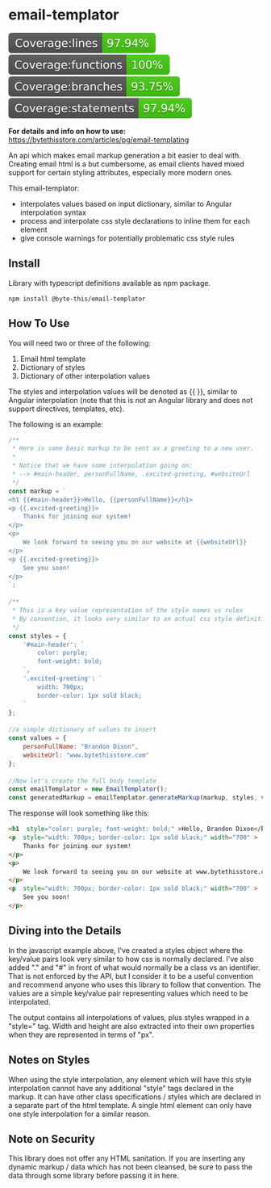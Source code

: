 # email-templator
![Coverage lines](./coverage/badge-lines.svg)
![Coverage functions](./coverage/badge-functions.svg)
![Coverage branches](./coverage/badge-branches.svg)
![Coverage statements](./coverage/badge-statements.svg)

**For details and info on how to use:** https://bytethisstore.com/articles/pg/email-templating

An api which makes email markup generation a bit easier to deal with. Creating email html is a but cumbersome, as email clients haved mixed support for certain styling attributes, especially more modern ones.

This email-templator:
* interpolates values based on input dictionary, similar to Angular interpolation syntax
* process and interpolate css style declarations to inline them for each element
* give console warnings for potentially problematic css style rules

## Install
Library with typescript definitions available as npm package.
```
npm install @byte-this/email-templator
```

## How To Use
You will need two or three of the following:
1. Email html template
2. Dictionary of styles
3. Dictionary of other interpolation values

The styles and interpolation values will be denoted as {{ <key name> }}, similar to Angular interpolation (note that this is not an Angular library and does not support directives, templates, etc).

The following is an example:
```javascript
/**
 * Here is some basic markup to be sent as a greeting to a new user.
 * 
 * Notice that we have some interpolation going on:
 * --> #main-header, personFullName, .excited-greeting, #websiteUrl
 */ 
const markup = `
<h1 {{#main-header}}>Hello, {{personFullName}}</h1>
<p {{.excited-greeting}}>
    Thanks for joining our system!
</p>
<p>
    We look forward to seeing you on our website at {{websiteUrl}}
</p>
<p {{.excited-greeting}}>
    See you soon!
</p>
`;

/**
 * This is a key value representation of the style names vs rules
 * By convention, it looks very similar to an actual css style definition
 */ 
const styles = {
    '#main-header': `
        color: purple;
        font-weight: bold;
    `,
    '.excited-greeting': `
        width: 700px;
        border-color: 1px sold black;
    `
};

//a simple dictionary of values to insert
const values = {
    personFullName: "Brandon Dixon",
    websiteUrl: "www.bytethisstore.com"
};

//Now let's create the full body template
const emailTemplator = new EmailTemplator();
const generatedMarkup = emailTemplator.generateMarkup(markup, styles, values);
```

The response will look something like this:
```html
<h1  style="color: purple; font-weight: bold;" >Hello, Brandon Dixon</h1>
<p  style="width: 700px; border-color: 1px sold black;" width="700" >
    Thanks for joining our system!
</p>
<p>
    We look forward to seeing you on our website at www.bytethisstore.com
</p>
<p  style="width: 700px; border-color: 1px sold black;" width="700" >
    See you soon!
</p>
```

## Diving into the Details
In the javascript example above, I've created a styles object where the key/value pairs look very similar to how css is normally declared. I've also added "." and "#" in front of what would normally be a class vs an identifier. That is not enforced by the API, but I consider it to be a useful convention and recommend anyone who uses this library to follow that convention. The values are a simple key/value pair representing values which need to be interpolated.

The output contains all interpolations of values, plus styles wrapped in a "style=" tag. Width and height are also extracted into their own properties when they are represented in terms of "px".

## Notes on Styles
When using the style interpolation, any element which will have this style interpolation cannot have any additional "style" tags declared in the markup. It can have other class specifications / styles which are declared in a separate part of the html template. A single html element can only have one style interpolation for a similar reason.

## Note on Security
This library does not offer any HTML sanitation. If you are inserting any dynamic markup / data which has not been cleansed, be sure to pass the data through some library before passing it in here.
